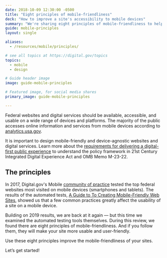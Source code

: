 ```yaml
---
date: 2018-10-09 12:30:00 -0500
title: "Eight principles of mobile-friendliness"
deck: "How to improve a site's accessibility to mobile devices"
summary: "We're sharing eight principles of mobile-friendliness to help you improve your sites."
guide: mobile-principles
layout: single

aliases:
  - /resources/mobile/principles/

# see all topics at https://digital.gov/topics
topics:
  - mobile
  - design

# Guide header image
image: guide-mobile-principles

# Featured image, for social media shares
primary_image: guide-mobile-principles

---
```


Federal websites and digital services should be available, accessible, and usable on a wide range of devices and platforms. The majority of the public accesses online information and services from mobile devices according to [analytics.usa.gov](https://analytics.usa.gov/). 

It is important to design mobile-friendly and device-agnostic websites and digital services. Learn more about the [requirements for delivering a digital-first public experience](https://digital.gov/resources/delivering-digital-first-public-experience/) to understand the policy framework in 21st Century Integrated Digital Experience Act and OMB Memo M-23-22.

## The principles

In 2017, Digital.gov's Mobile [community of practice](https://digital.gov/communities/) tested the top federal websites most visited on mobile devices (smartphones and tablets). The results of the automated tests, [A Guide to To Creating Mobile-Friendly Web Sites](https://digital.gov/resources/guide-create-mobile-friendly-websites/), showed us that a few common practices greatly affect the usability of a site on a mobile device.

Building on 2019 results, we are back at it again &mdash; but this time we examined the automated testing tools themselves. During this review, we found there are eight principles of mobile-friendliness. And if you follow them, they will make your site more usable and user-friendly.

Use these eight principles improve the mobile-friendliness of your sites. 

Let’s get started!
